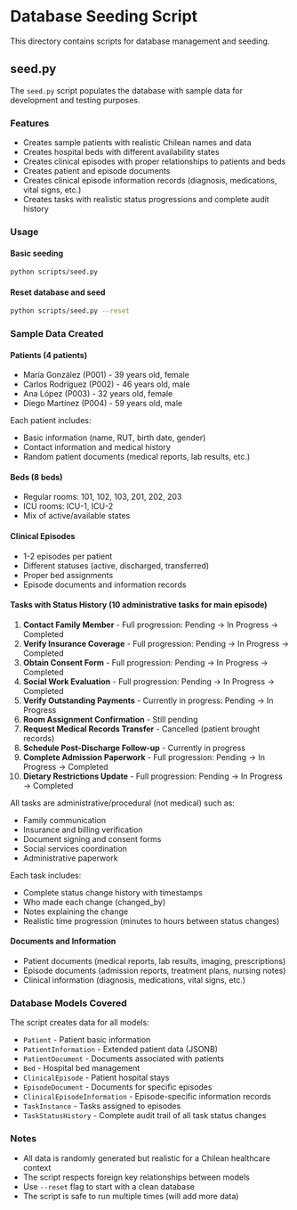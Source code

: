 # Database Seeding Script

This directory contains scripts for database management and seeding.

## seed.py

The `seed.py` script populates the database with sample data for development and testing purposes.

### Features

- Creates sample patients with realistic Chilean names and data
- Creates hospital beds with different availability states
- Creates clinical episodes with proper relationships to patients and beds
- Creates patient and episode documents
- Creates clinical episode information records (diagnosis, medications, vital signs, etc.)
- Creates tasks with realistic status progressions and complete audit history

### Usage

#### Basic seeding
```bash
python scripts/seed.py
```

#### Reset database and seed
```bash
python scripts/seed.py --reset
```

### Sample Data Created

#### Patients (4 patients)
- María González (P001) - 39 years old, female
- Carlos Rodríguez (P002) - 46 years old, male
- Ana López (P003) - 32 years old, female
- Diego Martínez (P004) - 59 years old, male

Each patient includes:
- Basic information (name, RUT, birth date, gender)
- Contact information and medical history
- Random patient documents (medical reports, lab results, etc.)

#### Beds (8 beds)
- Regular rooms: 101, 102, 103, 201, 202, 203
- ICU rooms: ICU-1, ICU-2
- Mix of active/available states

#### Clinical Episodes
- 1-2 episodes per patient
- Different statuses (active, discharged, transferred)
- Proper bed assignments
- Episode documents and information records

#### Tasks with Status History (10 administrative tasks for main episode)
1. **Contact Family Member** - Full progression: Pending → In Progress → Completed
2. **Verify Insurance Coverage** - Full progression: Pending → In Progress → Completed
3. **Obtain Consent Form** - Full progression: Pending → In Progress → Completed
4. **Social Work Evaluation** - Full progression: Pending → In Progress → Completed
5. **Verify Outstanding Payments** - Currently in progress: Pending → In Progress
6. **Room Assignment Confirmation** - Still pending
7. **Request Medical Records Transfer** - Cancelled (patient brought records)
8. **Schedule Post-Discharge Follow-up** - Currently in progress
9. **Complete Admission Paperwork** - Full progression: Pending → In Progress → Completed
10. **Dietary Restrictions Update** - Full progression: Pending → In Progress → Completed

All tasks are administrative/procedural (not medical) such as:
- Family communication
- Insurance and billing verification
- Document signing and consent forms
- Social services coordination
- Administrative paperwork

Each task includes:
- Complete status change history with timestamps
- Who made each change (changed_by)
- Notes explaining the change
- Realistic time progression (minutes to hours between status changes)

#### Documents and Information
- Patient documents (medical reports, lab results, imaging, prescriptions)
- Episode documents (admission reports, treatment plans, nursing notes)
- Clinical information (diagnosis, medications, vital signs, etc.)

### Database Models Covered

The script creates data for all models:
- `Patient` - Patient basic information
- `PatientInformation` - Extended patient data (JSONB)
- `PatientDocument` - Documents associated with patients
- `Bed` - Hospital bed management
- `ClinicalEpisode` - Patient hospital stays
- `EpisodeDocument` - Documents for specific episodes
- `ClinicalEpisodeInformation` - Episode-specific information records
- `TaskInstance` - Tasks assigned to episodes
- `TaskStatusHistory` - Complete audit trail of all task status changes

### Notes

- All data is randomly generated but realistic for a Chilean healthcare context
- The script respects foreign key relationships between models
- Use `--reset` flag to start with a clean database
- The script is safe to run multiple times (will add more data)
